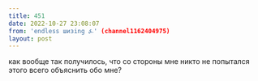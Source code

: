 ```yaml
---
title: 451
date: 2022-10-27 23:08:07
from: 'endless шизing ⍼' (channel1162404975)
layout: post
---
```


как вообще так получилось, что со стороны мне никто не попытался этого всего объяснить обо мне?
